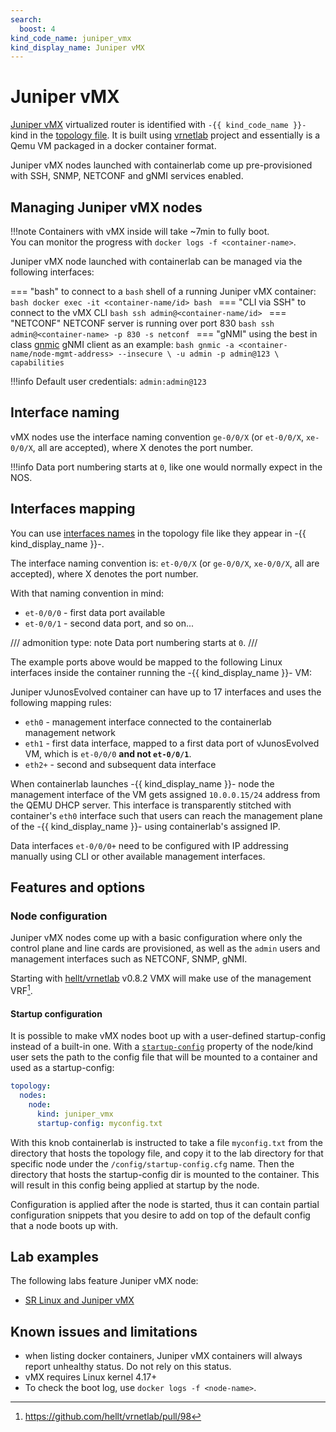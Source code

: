 ```yaml
---
search:
  boost: 4
kind_code_name: juniper_vmx
kind_display_name: Juniper vMX
---
```

# Juniper vMX

[Juniper vMX](https://www.juniper.net/documentation/product/us/en/vmx/) virtualized router is identified with `-{{ kind_code_name }}-` kind in the [topology file](../topo-def-file.md). It is built using [vrnetlab](../vrnetlab.md) project and essentially is a Qemu VM packaged in a docker container format.

Juniper vMX nodes launched with containerlab come up pre-provisioned with SSH, SNMP, NETCONF and gNMI services enabled.

## Managing Juniper vMX nodes

!!!note
    Containers with vMX inside will take ~7min to fully boot.  
    You can monitor the progress with `docker logs -f <container-name>`.

Juniper vMX node launched with containerlab can be managed via the following interfaces:

=== "bash"
    to connect to a `bash` shell of a running Juniper vMX container:
    ```bash
    docker exec -it <container-name/id> bash
    ```
=== "CLI via SSH"
    to connect to the vMX CLI
    ```bash
    ssh admin@<container-name/id>
    ```
=== "NETCONF"
    NETCONF server is running over port 830
    ```bash
    ssh admin@<container-name> -p 830 -s netconf
    ```
=== "gNMI"
    using the best in class [gnmic](https://gnmic.kmrd.dev) gNMI client as an example:
    ```bash
    gnmic -a <container-name/node-mgmt-address> --insecure \
    -u admin -p admin@123 \
    capabilities
    ```

!!!info
    Default user credentials: `admin:admin@123`

## Interface naming

vMX nodes use the interface naming convention `ge-0/0/X` (or `et-0/0/X`, `xe-0/0/X`, all are accepted), where X denotes the port number.

!!!info
    Data port numbering starts at `0`, like one would normally expect in the NOS.

## Interfaces mapping

You can use [interfaces names](../topo-def-file.md#interface-naming) in the topology file like they appear in -{{ kind_display_name }}-.

The interface naming convention is: `et-0/0/X` (or `ge-0/0/X`, `xe-0/0/X`, all are accepted), where X denotes the port number.

With that naming convention in mind:

* `et-0/0/0` - first data port available
* `et-0/0/1` - second data port, and so on...

/// admonition
    type: note
Data port numbering starts at `0`.
///

The example ports above would be mapped to the following Linux interfaces inside the container running the -{{ kind_display_name }}- VM:

Juniper vJunosEvolved container can have up to 17 interfaces and uses the following mapping rules:

* `eth0` - management interface connected to the containerlab management network
* `eth1` - first data interface, mapped to a first data port of vJunosEvolved VM, which is `et-0/0/0` **and not `et-0/0/1`**.
* `eth2+` - second and subsequent data interface

When containerlab launches -{{ kind_display_name }}- node the management interface of the VM gets assigned `10.0.0.15/24` address from the QEMU DHCP server. This interface is transparently stitched with container's `eth0` interface such that users can reach the management plane of the -{{ kind_display_name }}- using containerlab's assigned IP.

Data interfaces `et-0/0/0+` need to be configured with IP addressing manually using CLI or other available management interfaces.

## Features and options

### Node configuration

Juniper vMX nodes come up with a basic configuration where only the control plane and line cards are provisioned, as well as the `admin` users and management interfaces such as NETCONF, SNMP, gNMI.

Starting with [hellt/vrnetlab](https://github.com/hellt/vrnetlab) v0.8.2 VMX will make use of the management VRF[^1].

#### Startup configuration

It is possible to make vMX nodes boot up with a user-defined startup-config instead of a built-in one. With a [`startup-config`](../nodes.md#startup-config) property of the node/kind user sets the path to the config file that will be mounted to a container and used as a startup-config:

```yaml
topology:
  nodes:
    node:
      kind: juniper_vmx
      startup-config: myconfig.txt
```

With this knob containerlab is instructed to take a file `myconfig.txt` from the directory that hosts the topology file, and copy it to the lab directory for that specific node under the `/config/startup-config.cfg` name. Then the directory that hosts the startup-config dir is mounted to the container. This will result in this config being applied at startup by the node.

Configuration is applied after the node is started, thus it can contain partial configuration snippets that you desire to add on top of the default config that a node boots up with.

## Lab examples

The following labs feature Juniper vMX node:

* [SR Linux and Juniper vMX](../../lab-examples/vr-vmx.md)

## Known issues and limitations

* when listing docker containers, Juniper vMX containers will always report unhealthy status. Do not rely on this status.
* vMX requires Linux kernel 4.17+
* To check the boot log, use `docker logs -f <node-name>`.

[^1]: https://github.com/hellt/vrnetlab/pull/98
